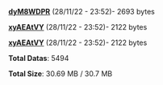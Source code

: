[**dyM8WDPR**](/data/dyM8WDPR.txt) (28/11/22 - 23:52)- 2693 bytes

[**xyAEAtVY**](/data/xyAEAtVY.txt) (28/11/22 - 23:52)- 2122 bytes

[**xyAEAtVY**](/data/xyAEAtVY.txt) (28/11/22 - 23:52)- 2122 bytes

**Total Datas**: 5494

**Total Size**: 30.69 MB / 30.7 MB